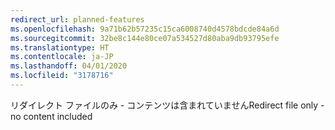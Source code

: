 ```yaml
---
redirect_url: planned-features
ms.openlocfilehash: 9a71b62b57235c15ca6008740d4578bdcde84a6d
ms.sourcegitcommit: 32be8c144e80ce07a534527d80aba9db93795efe
ms.translationtype: HT
ms.contentlocale: ja-JP
ms.lasthandoff: 04/01/2020
ms.locfileid: "3178716"
---
```

<span data-ttu-id="bd255-101">リダイレクト ファイルのみ - コンテンツは含まれていません</span><span class="sxs-lookup"><span data-stu-id="bd255-101">Redirect file only - no content included</span></span>